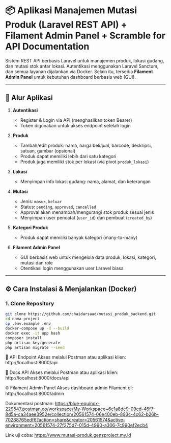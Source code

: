 # 📦 Aplikasi Manajemen Mutasi Produk (Laravel REST API) + Filament Admin Panel + Scramble for API Documentation

Sistem REST API berbasis Laravel untuk manajemen produk, lokasi gudang, dan mutasi stok antar lokasi. Autentikasi menggunakan Laravel Sanctum, dan semua layanan dijalankan via Docker. Selain itu, tersedia **Filament Admin Panel** untuk kebutuhan dashboard berbasis web (GUI).

---

## 🔄 Alur Aplikasi

1. **Autentikasi**

    - Register & Login via API (menghasilkan token Bearer)
    - Token digunakan untuk akses endpoint setelah login

2. **Produk**

    - Tambah/edit produk: nama, harga beli/jual, barcode, deskripsi, satuan, gambar (opsional)
    - Produk dapat memiliki lebih dari satu kategori
    - Produk juga memiliki stok per lokasi (via pivot `produk_lokasi`)

3. **Lokasi**

    - Menyimpan info lokasi gudang: nama, alamat, dan keterangan

4. **Mutasi**

    - Jenis: `masuk`, `keluar`
    - Status: `pending`, `approved`, `cancelled`
    - Approval akan menambah/mengurangi stok produk sesuai jenis
    - Menyimpan user pencatat (`user_id`) dan pembuat (`created_by`)

5. **Kategori Produk**

    - Produk dapat memiliki banyak kategori (many-to-many)

6. **Filament Admin Panel**
    - GUI berbasis web untuk mengelola data produk, lokasi, kategori, mutasi dan role
    - Otentikasi login menggunakan user Laravel biasa

---

## ⚙️ Cara Instalasi & Menjalankan (Docker)

### 1. Clone Repository

```bash
git clone https://github.com/chaidarsaad/mutasi_produk_backend.git
cd nama-project
cp .env.example .env
docker-compose up -d --build
docker exec -it app bash
composer install
php artisan key:generate
php artisan migrate --seed
```

🔐 API Endpoint
Akses melalui Postman atau aplikasi klien:
http://localhost:8000/api

🔐 Docs API
Akses melalui Postman atau aplikasi klien:
http://localhost:8000/docs/api

🌐 Filament Admin Panel
Akses dashboard admin Filament di:
http://localhost:8000/admin

Dokumentasi postman:
https://blue-equinox-229547.postman.co/workspace/My-Workspace~6c1a8dc9-09cd-46f7-8d5a-ca34aee3952e/collection/20561574-06e400eb-893c-4c62-b26b-70288765edf6?action=share&creator=20561574&active-environment=20561574-27f275d7-015d-4990-a306-7c990ef2ecb4

Link uji coba:
https://www.mutasi-produk.genzproject.my.id
